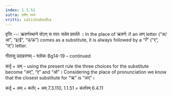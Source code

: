 ```yaml
---
index: 1.1.51
sutra: उरँण् रपरः
vritti: satishabodha
---
```



वृत्तिः --: ऋवर्णस्थाने योऽण् स रपरः सन्नेव प्रवर्तते ।  In the place of ऋवर्ण: if an अण् letter (“अ/आ”, “इ/ई”, “उ/ऊ”) comes as a substitute, it is always followed by a “रँ” (“र्”, “ल्”) letter.


गीतासु उदाहरणम् – श्लोकः Bg14-19 – continued


कर्तृ + अम् – using the present rule the three choices for the substitute become “अर्”, “ए” and “ओ”। Considering the place of pronunciation we know that the closest substitute for “ऋ” is “अर्”। 


कर्तृ + अम् = कर्तर् + अम् 7.3.110, 1.1.51 = कर्तारम् 6.4.11 

